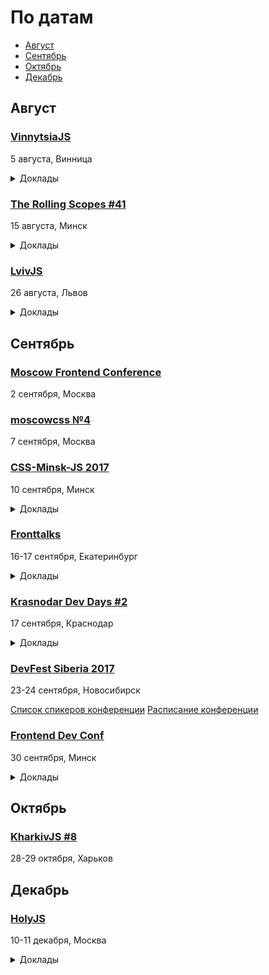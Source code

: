 # По датам

- [Август](#Август)
- [Сентябрь](#Сентябрь)
- [Октябрь](#Октябрь)
- [Декабрь](#Декабрь)

## Август

### [VinnytsiaJS](http://vinnytsiajs.org/)

5 августа, Винница

<details>
  <summary>Доклады</summary>

  - «Accelerated Mobile Pages: Making the Web Fast and Compelling», Denis Vlassenko
  - «Custom CLI tools in the project. Flexibility and comfort for every day tasks automatisation. Command line tools in NodeJS: How to create, where to use, how to adopt for the project. General overview, tools, common tasks etc.», Denis Kuzin
  - «React Next - Fiber and Some other neat things», Yevhen Shemet
  - «Multipackages applications: what? why? when?», Andrey Kucherenko
  - «PWA - native apps power in web», Borys Mohyla
  - «Serverless applications with cross-cloud experience», Andriy Deren
  - «Docker for Node.js Developer», Nikita Galkin
  - «Project experience in Angular2+», Kostiantyn Hryshyn
  - «Machines must suffer», Oleksandr Pavlyshch
  - «The portrait of professional developer 3.0», Mikalai Alimenkou
  - «Strict JavaScript», Helen Zhukova
  - «Perf again? Let's play fonts», Artem Denysov
  - «NestJS. When patterns matters», Ostap Chervak

</details>

### [The Rolling Scopes #41](https://minsk.rollingscopes.com/)

15 августа, Минск

<details>
  <summary>Доклады</summary>

  - «Декорируем JavaScript», Денис Влассенко
  - «История одного проекта Wargaming», Петр Романовский
  - «Persistent memory and Linux», Кирилл Шутемов

</details>

### [LvivJS](http://www.lvivjs.org.ua/)

26 августа, Львов

<details>
  <summary>Доклады</summary>

  - «WebVR - the next frontier», Martin Splitt
  - «Honey, we have a chatbot», Roman Rodomanskyy 
  - «Code Transformation for Fun and Profit», Roman Liutikov
  - «Building serverless applications with firebase and google functions», Artem Arkhipov
  - «TV in Browsers: Live Cases», Aliaksandr Karlovich
  - «Evolutionary Programming on JS», Dmytro Tarasenko
  - «How to hack a node app?», Assim Hussain
  - «Cannibal UI», Vadim Makeev
  - «Web is secure. Let's hack it», Andriy Vandakurov

</details>

<!-- 
 -->
## Сентябрь

### [Moscow Frontend Conference](http://frontconf.moscow)

2 сентября, Москва

### [moscowcss №4](https://www.facebook.com/cssmoscow)

7 сентября, Москва 

### [CSS-Minsk-JS 2017](http://css-minsk-js.by)

10 сентября, Минск

<details>
  <summary>Доклады</summary>

  - «Why Fast Matters», Harry Roberts
  - «Clever, stop being so», Hugo Giraudel
  - «CSS Houdini: From CSS Custom Properties to JavaScript Worklets and back», Serg Hospodarets
  - «Breaking the norm with CSS», Aga Naplocha
  - «I18N - you doing it wrong!.. probably…», Aleksey Okhrimenko
  - «TBA», Nikita Prokopov
  - «TBA», Alexey Ivanov
  - «TBA», Martin Splitt
  - «TBA», Eva Lettner
  - «TBA», Robert Haritonov
  - «TBA», Zarema Khalilova
  - «TBA», Manuel Matuzovic
  - «TBA», Zach Leatherman
  - «TBA», Yuriy Artyukh

</details>

### [Fronttalks](http://fronttalks.ru)

16-17 сентября, Екатеринбург

<details>
  <summary>Доклады</summary>

  - «Rendering performance inside out», Martin Splitt
  - «Тестируем пользовательские сценарии вместе с Гермионой», Николай Ильченко
  - «Waaaaasm?», Валерий Кузьмин
  - «Нативная валидация как фреймворк», Павел Ловцевич
  - «Lessons from the field: bringing digital products to emerging markets», Ally Long

</details>

### [Krasnodar Dev Days #2](https://krddevdays.timepad.ru/event/512166/)

17 сентября, Краснодар

<details>
  <summary>Доклады</summary>

  - «Nuxt.js — фреймворк для приложений на Vue.js», Андрей Солодовников
  - «Построение высокопроизводительного отказоустойчивого хранилища для Big Data и Stateful сервисов», Евгений Хашин
  - «Тест Джоэла Спольски. 20 лет спустя. Наши дни», Иван Муратов
  - «get git», Александр Иванов
  - «Кросс-функциональные команды и самоорганизация в основе Agile», Денис Сальников
  - «Realm vs CoreData», Ник Ков
  - «Зачем мне Python?», Виктор Тыщенко
  - «WinDbg & Co. : отладка .Net приложений», Павел Колмаков

</details>

### [DevFest Siberia 2017](https://gdg-siberia.com)

23-24 сентября, Новосибирск
  
  [Список спикеров конференции](https://gdg-siberia.com/speakers/)
  [Расписание конференции](https://gdg-siberia.com/schedule/)

### [Frontend Dev Conf](https://fdconf.by/ru/)

30 сентября, Минск

<details>
  <summary>Доклады</summary>

  - «Bring WEB to the game client», Maxim Schepelin (Wargaming)
  - «The rise of Javascript Robotics», Markus Leutwyler
  - «A deep dive into the web-audio API», Sam Bellen
  - «Handling GraphQL with React and Apollo», Radoslav Stankov
  - «Accessibility as Performance», Estelle Weyl
  - «Квант изменения. Реактивные реакции на React», Антон Киршанов
  - «8 1/2 things about serverless», Slobodan Stojanovic
  - «Почему мне зашел PWA?», Тимофей Лавренюк
  - «Feedback first», Ilya Birman
  - «Создаём виртуальный тур», Игорь Еростенко
  - «Юнит тестирование для ленивых», Владимир Дашукевич
  - «The Compiler & You — Pleasant PureScript», Christoph Hegemann

</details>

<!-- 
 -->
## Октябрь

### [KharkivJS #8](http://kharkivjs.org/)

28-29 октября, Харьков

<!-- 
 -->
## Декабрь

### [HolyJS](https://holyjs-moscow.ru/)

10-11 декабря, Москва

<details>
  <summary>Доклады</summary>
  
  - «The Post JavaScript Apocalypse», Douglas Crockford
  - «Managing Asynchronicity with RQ», Douglas Crockford
  - «New Adventures in Responsive Web Design», Виталий Фридман
  - «Big Bang Redesign: Smashing Magazine’s 2017 Relaunch, a Case Study», Виталий Фридман
  - «Better, faster, stronger — getting more from the web platform», Martin Splitt
  - «/Reg(exp){2}lained/: Demystifying Regular Expressions», Lea Verou
  - «Bending time with Schedulers and RxJS 5», Gerard Sans
  - «HyperDB — a scalable key-value store», Mathias Buus Madsen
  - «Testing serverless applications», Slobodan Stojanovic

</details>
